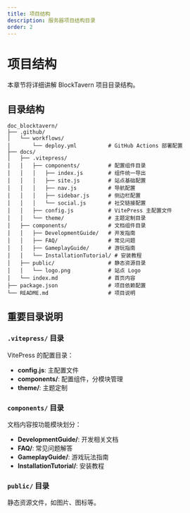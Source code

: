```yaml
---
title: 项目结构
description: 服务器项目结构目录
order: 2
---
```



# 项目结构

本章节将详细讲解 BlockTavern 项目目录结构。

## 目录结构

```
doc_blocktavern/
├── .github/
│   └── workflows/
│       └── deploy.yml          # GitHub Actions 部署配置
├── docs/
│   ├── .vitepress/
│   │   ├── components/         # 配置组件目录
│   │   │   ├── index.js        # 组件统一导出
│   │   │   ├── site.js         # 站点基础配置
│   │   │   ├── nav.js          # 导航配置
│   │   │   ├── sidebar.js      # 侧边栏配置
│   │   │   └── social.js       # 社交链接配置
│   │   ├── config.js           # VitePress 主配置文件
│   │   └── theme/              # 主题定制目录
│   ├── components/             # 文档组件目录
│   │   ├── DevelopmentGuide/   # 开发指南
│   │   ├── FAQ/                # 常见问题
│   │   ├── GameplayGuide/      # 游玩指南
│   │   └── InstallationTutorial/ # 安装教程
│   ├── public/                 # 静态资源目录
│   │   └── logo.png            # 站点 Logo
│   └── index.md                # 首页内容
├── package.json                # 项目依赖配置
└── README.md                   # 项目说明
```

## 重要目录说明

### `.vitepress/` 目录

VitePress 的配置目录：

- **config.js**: 主配置文件
- **components/**: 配置组件，分模块管理
- **theme/**: 主题定制

### `components/` 目录

文档内容按功能模块划分：

- **DevelopmentGuide/**: 开发相关文档
- **FAQ/**: 常见问题解答
- **GameplayGuide/**: 游戏玩法指南
- **InstallationTutorial/**: 安装教程

### `public/` 目录

静态资源文件，如图片、图标等。

<Contributors />
